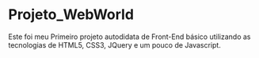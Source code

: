 # Projeto_WebWorld
Este foi meu Primeiro projeto autodidata de Front-End básico utilizando as tecnologias de HTML5, CSS3, JQuery e um pouco de Javascript.
